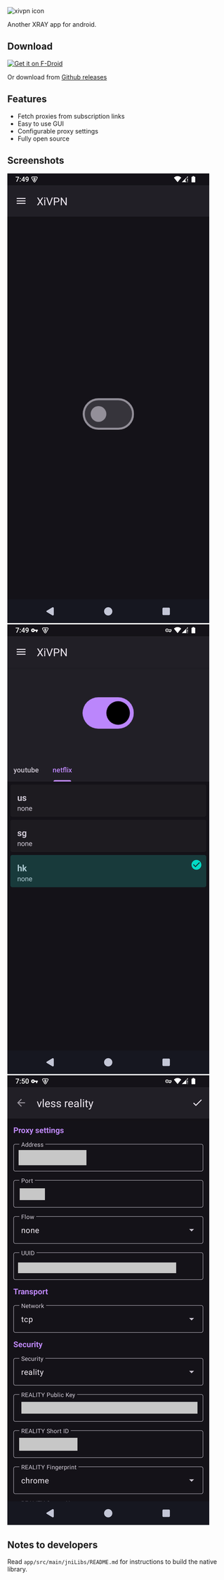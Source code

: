 ![xivpn icon](https://raw.githubusercontent.com/Exclude0122/xivpn/refs/heads/master/icon.webp)

Another XRAY app for android.

## Download

<a href="https://f-droid.org/en/packages/io.github.exclude0122.xivpn/">
    <img src="https://f-droid.org/badge/get-it-on.png"
    alt="Get it on F-Droid"
    height="80">
</a>

Or download from [Github releases](https://github.com/Exclude0122/xivpn/releases/latest)

## Features

- Fetch proxies from subscription links
- Easy to use GUI
- Configurable proxy settings
- Fully open source

## Screenshots

![Home page](https://github.com/Exclude0122/xivpn/blob/master/fastlane/metadata/android/en-US/images/phoneScreenshots/1.png)
![Proxies page](https://github.com/Exclude0122/xivpn/blob/master/fastlane/metadata/android/en-US/images/phoneScreenshots/2.png)
![Proxy settings page](https://github.com/Exclude0122/xivpn/blob/master/fastlane/metadata/android/en-US/images/phoneScreenshots/3.png)

## Notes to developers

Read `app/src/main/jniLibs/README.md` for instructions to build the native library.
